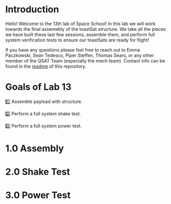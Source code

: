 # Introduction

Hello! Welcome to the 13th lab of Space School! In this lab we will work towards the final assemebly of the toastSat structure. We take all the pieces we have built these last few sessions, assemble them, and perform full system verification tests to ensure our toastSats are ready for flight! 

If you have any questions please feel free to reach out to Emma Paczkowski, Sean Tedesco, Piper Steffen, Thomas Sears, or any other member of the QSAT Team (especially the mech team). Contact info can be found in the [readme](https://github.com/queens-satellite-team/Space-School) of this repository. 

# Goals of Lab 13

1️⃣ Assemble payload with structure. 

2️⃣ Perform a full system shake test.

3️⃣ Perform a full system power test. 

# 1.0 Assembly

# 2.0 Shake Test

# 3.0 Power Test
